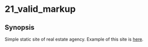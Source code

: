 # 21_valid_markup

## Synopsis

Simple static site of real estate agency. Example of this site is [here](https://apollogin.github.io/21_valid_markup/).